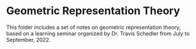 # Geometric Representation Theory

This folder includes a set of notes on geometric representation theory, based on a learning seminar organized by Dr. Travis Schedler from July to September, 2022.
